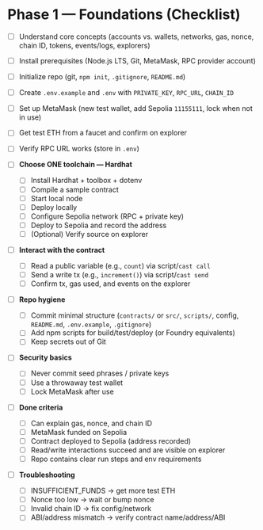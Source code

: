 # Phase 1 — Foundations (Checklist)

- [ ] Understand core concepts (accounts vs. wallets, networks, gas, nonce, chain ID, tokens, events/logs, explorers)
- [ ] Install prerequisites (Node.js LTS, Git, MetaMask, RPC provider account)
- [ ] Initialize repo (git, `npm init`, `.gitignore`, `README.md`)
- [ ] Create `.env.example` and `.env` with `PRIVATE_KEY`, `RPC_URL`, `CHAIN_ID`
- [ ] Set up MetaMask (new test wallet, add Sepolia `11155111`, lock when not in use)
- [ ] Get test ETH from a faucet and confirm on explorer
- [ ] Verify RPC URL works (store in `.env`)

- [ ] **Choose ONE toolchain — Hardhat**
  - [ ] Install Hardhat + toolbox + dotenv
  - [ ] Compile a sample contract
  - [ ] Start local node
  - [ ] Deploy locally
  - [ ] Configure Sepolia network (RPC + private key)
  - [ ] Deploy to Sepolia and record the address
  - [ ] (Optional) Verify source on explorer

- [ ] **Interact with the contract**
  - [ ] Read a public variable (e.g., `count`) via script/`cast call`
  - [ ] Send a write tx (e.g., `increment()`) via script/`cast send`
  - [ ] Confirm tx, gas used, and events on the explorer

- [ ] **Repo hygiene**
  - [ ] Commit minimal structure (`contracts/` or `src/`, `scripts/`, config, `README.md`, `.env.example`, `.gitignore`)
  - [ ] Add npm scripts for build/test/deploy (or Foundry equivalents)
  - [ ] Keep secrets out of Git

- [ ] **Security basics**
  - [ ] Never commit seed phrases / private keys
  - [ ] Use a throwaway test wallet
  - [ ] Lock MetaMask after use

- [ ] **Done criteria**
  - [ ] Can explain gas, nonce, and chain ID
  - [ ] MetaMask funded on Sepolia
  - [ ] Contract deployed to Sepolia (address recorded)
  - [ ] Read/write interactions succeed and are visible on explorer
  - [ ] Repo contains clear run steps and env requirements

- [ ] **Troubleshooting**
  - [ ] INSUFFICIENT_FUNDS → get more test ETH
  - [ ] Nonce too low → wait or bump nonce
  - [ ] Invalid chain ID → fix config/network
  - [ ] ABI/address mismatch → verify contract name/address/ABI
